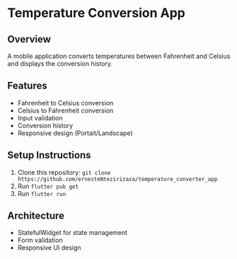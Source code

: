 # Temperature Conversion App

## Overview
A mobile application converts temperatures between Fahrenheit and Celsius and displays the conversion history.

## Features
- Fahrenheit to Celsius conversion
- Celsius to Fahrenheit conversion
- Input validation
- Conversion history
- Responsive design (Portait/Landscape)

## Setup Instructions
1. Clone this repository: `git clone https://github.com/ernesteNtezirizaza/temperature_converter_app`
2. Run `flutter pub get`
3. Run `flutter run`

## Architecture
- StatefulWidget for state management
- Form validation
- Responsive UI design
